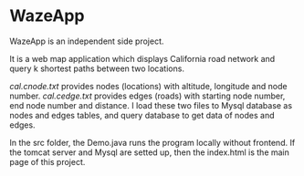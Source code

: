 # WazeApp

 WazeApp is an independent side project.
 
 It is a web map application which displays California road network and query k shortest paths between two locations.
 
*cal.cnode.txt* provides nodes (locations) with altitude, longitude and node number. *cal.cedge.txt* provides edges (roads) with starting node number, end node number and distance. I load these two files to Mysql database as nodes and edges tables, and query database to get data of nodes and edges.

In the src folder, the Demo.java runs the program locally without frontend. If the tomcat server and Mysql are setted up, then the index.html is the main page of this project.


